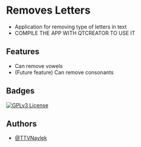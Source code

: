 # Removes Letters
- Application for removing type of letters in text
- COMPILE THE APP WITH QTCREATOR TO USE IT

## Features

- Can remove vowels
- (Future feature) Can remove consonants


## Badges

[![GPLv3 License](https://img.shields.io/badge/License-GPL%20v3-yellow.svg)](https://opensource.org/licenses/)


## Authors

- [@TTVNaylek](https://github.com/TTVNaylek)
